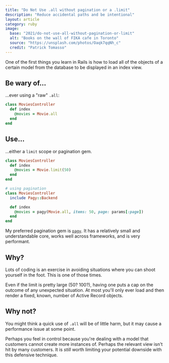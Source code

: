 ```yaml
---
title: "Do Not Use .all without pagination or a .limit"
description: "Reduce accidental paths and be intentional"
layout: article
category: ruby
image:
  base: "2021/do-not-use-all-without-pagination-or-limit"
  alt: "Books on the wall of FIKA cafe in Toronto"
  source: "https://unsplash.com/photos/Oaqk7qqNh_c"
  credit: "Patrick Tomasso"
---
```


One of the first things you learn in Rails is how to load all of the objects of a certain model from the database to be displayed in an index view.

## Be wary of...

...ever using a "raw" `.all`:

```ruby
class MoviesController
  def index
    @movies = Movie.all
  end
end
```


## Use...

...either a `limit` scope or pagination gem.

```ruby
class MoviesController
  def index
    @movies = Movie.limit(50)
  end
end

# using pagination
class MoviesController
  include Pagy::Backend

  def index
    @movies = pagy(Movie.all, items: 50, page: params[:page])
  end
end
```

My preferred pagination gem is [`pagy`](https://github.com/ddnexus/pagy). It has a relatively small and understandable core, works well across frameworks, and is very performant.


## Why?

Lots of coding is an exercise in avoiding situations where you can shoot yourself in the foot. This is one of those times.

Even if the limit is pretty large (50? 100?), having one puts a cap on the outcome of any unexpected situation. At most you'll only ever load and then render a fixed, known, number of Active Record objects.


## Why not?

You might think a quick use of `.all` will be of little harm, but it may cause a performance issue at some point.

Perhaps you feel in control because you're dealing with a model that customers cannot create more instances of. Perhaps the relevant view isn't hit by many customers. It is _still_ worth limiting your potential downside with this defensive technique.
